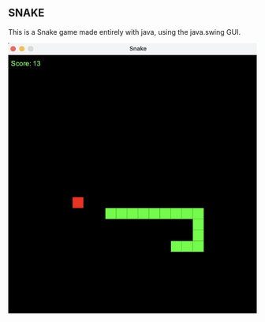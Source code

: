 ## SNAKE

This is a Snake game made entirely with java, using the java.swing GUI.

![Image of game](images/image.jpeg)
